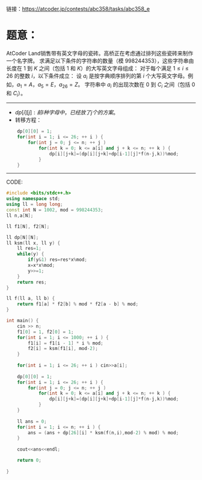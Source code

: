 链接：https://atcoder.jp/contests/abc358/tasks/abc358_e

# 题意：


AtCoder Land销售带有英文字母的瓷砖。高桥正在考虑通过排列这些瓷砖来制作一个名字牌。
求满足以下条件的字符串的数量（模 $998244353$），这些字符串由长度在 $1$ 到 $K$ 之间（包括 $1$ 和 $K$）的大写英文字母组成：
对于每个满足 $1 \leq i \leq 26$ 的整数 $i$，以下条件成立：
设 $a_i$ 是按字典顺序排列的第 $i$ 个大写英文字母。例如，$a_1 = A$，$a_5 = E$，$a_{26} = Z$。
字符串中 $a_i$ 的出现次数在 $0$ 到 $C_i$ 之间（包括 $0$ 和 $C_i$）。

--- 


* $dp[i][j]: 前i种字母中，已经放了j个的方案。$
* 转移方程：
```cpp
    dp[0][0] = 1; 
    for(int i = 1; i <= 26; ++ i ) {
        for(int j = 0; j <= n; ++ j ) 
            for(int k = 0; k <= a[i] and j + k <= n; ++ k ) {
                dp[i][j+k]=(dp[i][j+k]+dp[i-1][j]*f(n-j,k))%mod;
            }
    }
```

---

CODE:
```cpp
#include <bits/stdc++.h> 
using namespace std; 
using ll = long long; 
const int N = 1002, mod = 998244353; 
ll n,a[N];

ll f1[N], f2[N];  

ll dp[N][N]; 
ll ksm(ll x, ll y) {
    ll res=1;
    while(y) {
        if(y&1) res=res*x%mod;
        x=x*x%mod;
        y>>=1; 
    }
    return res; 
}

ll f(ll a, ll b) {
    return f1[a] * f2[b] % mod * f2[a - b] % mod;  
}

int main() {
    cin >> n; 
    f1[0] = 1, f2[0] = 1; 
    for(int i = 1; i <= 1000; ++ i ) {
        f1[i] = f1[i - 1] * i % mod; 
        f2[i] = ksm(f1[i], mod-2); 
    }
    
    for(int i = 1; i <= 26; ++ i ) cin>>a[i];
    
    dp[0][0] = 1; 
    for(int i = 1; i <= 26; ++ i ) {
        for(int j = 0; j <= n; ++ j ) 
            for(int k = 0; k <= a[i] and j + k <= n; ++ k ) {
                dp[i][j+k]=(dp[i][j+k]+dp[i-1][j]*f(n-j,k))%mod;
            }
    }
    
    ll ans = 0; 
    for(int i = 1; i <= n; ++ i ) {
        ans = (ans + dp[26][i] * ksm(f(n,i),mod-2) % mod) % mod; 
    }
    
    cout<<ans<<endl; 

    return 0; 
    
}

```
